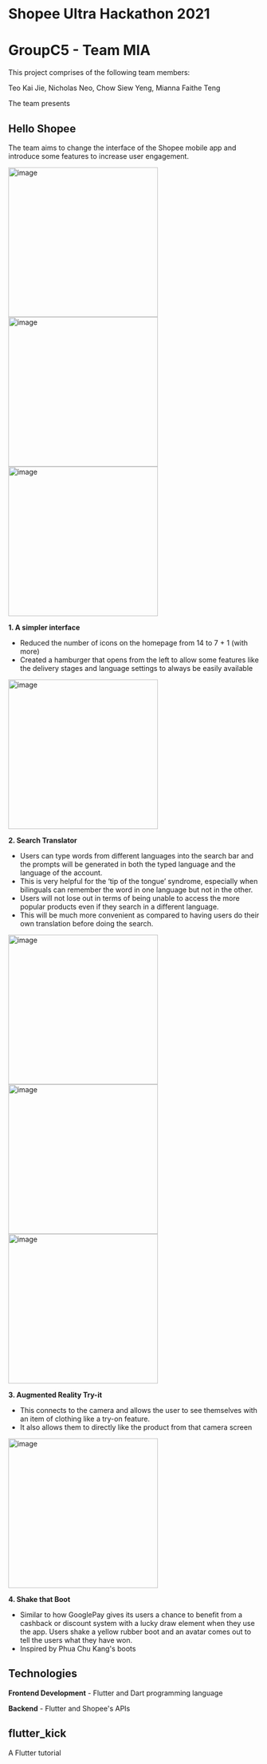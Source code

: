 # Shopee Ultra Hackathon 2021
# GroupC5 - Team MIA

This project comprises of the following team members:

Teo Kai Jie, Nicholas Neo, Chow Siew Yeng, Mianna Faithe Teng

The team presents

## Hello Shopee
The team aims to change the interface of the Shopee mobile app and introduce some features to increase user engagement.

<img height="300" alt="image" src=https://user-images.githubusercontent.com/48685014/106462793-84917600-64d1-11eb-9cc8-bf297f938e5a.png>   <img height="300" alt="image" src=https://user-images.githubusercontent.com/48685014/106463216-18fbd880-64d2-11eb-96be-9f83fcb43514.png>  <img height="300" alt="image" src=https://user-images.githubusercontent.com/48685014/106463133-f7025600-64d1-11eb-85b2-3e81957bdbe8.png>

**1. A simpler interface**
- Reduced the number of icons on the homepage from 14 to 7 + 1 (with more)
- Created a hamburger that opens from the left to allow some features like the delivery stages and language settings to always be easily available

<img height="300" alt="image" src=https://user-images.githubusercontent.com/48685014/106464469-ab50ac00-64d3-11eb-9c92-a2a62d1cc281.png>

**2. Search Translator**
- Users can type words from different languages into the search bar and the prompts will be generated in both the typed language and the language of the account. 
- This is very helpful for the ‘tip of the tongue’ syndrome, especially when bilinguals can remember the word in one language but not in the other. 
- Users will not lose out in terms of being unable to access the more popular products even if they search in a different language.
- This will be much more convenient as compared to having users do their own translation before doing the search. 

<img height="300" alt="image" src=https://user-images.githubusercontent.com/48685014/106464329-793f4a00-64d3-11eb-8bc8-de96555ce1e0.png>   <img height="300" alt="image" src=https://user-images.githubusercontent.com/48685014/106463989-06ce6a00-64d3-11eb-91e9-45281b03fe58.png>  <img height="300" alt="image" src=https://user-images.githubusercontent.com/48685014/106463587-96bfe400-64d2-11eb-850d-6ca5637ba57d.png>

**3. Augmented Reality Try-it**
- This connects to the camera and allows the user to see themselves with an item of clothing like a try-on feature. 
- It also allows them to directly like the product from that camera screen

<img height="300" alt="image" src=https://user-images.githubusercontent.com/48685014/106464193-47c67e80-64d3-11eb-9662-6b3413efeab5.png>

**4. Shake that Boot**
- Similar to how GooglePay gives its users a chance to benefit from a cashback or discount system with a lucky draw element when they use the app. Users shake a yellow rubber boot and an avatar comes out to tell the users what they have won.
- Inspired by Phua Chu Kang's boots

## Technologies
**Frontend Development** - Flutter and Dart programming language

**Backend** - Flutter and Shopee's APIs

## flutter_kick
A Flutter tutorial
